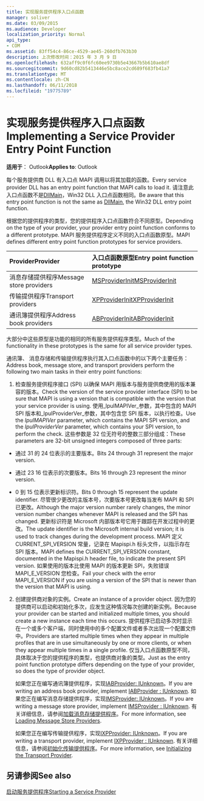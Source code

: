 ```yaml
---
title: 实现服务提供程序入口点函数
manager: soliver
ms.date: 03/09/2015
ms.audience: Developer
localization_priority: Normal
api_type:
- COM
ms.assetid: 83ff54c4-86ce-4529-ae45-260dfb763b30
description: 上次修改时间：2015 年 3 月 9 日
ms.openlocfilehash: 632aff9c0f6fc60ee9730b5e43667b5b610ae8df
ms.sourcegitcommit: 9d60cd82b5413446e5bc8ace2cd689f683fb41a7
ms.translationtype: MT
ms.contentlocale: zh-CN
ms.lasthandoff: 06/11/2018
ms.locfileid: "19775789"
---
```

# <a name="implementing-a-service-provider-entry-point-function"></a><span data-ttu-id="ad77f-103">实现服务提供程序入口点函数</span><span class="sxs-lookup"><span data-stu-id="ad77f-103">Implementing a Service Provider Entry Point Function</span></span>

  
  
<span data-ttu-id="ad77f-104">**适用于**： Outlook</span><span class="sxs-lookup"><span data-stu-id="ad77f-104">**Applies to**: Outlook</span></span> 
  
<span data-ttu-id="ad77f-105">每个服务提供商 DLL 有入口点 MAPI 调用以将其加载的函数。</span><span class="sxs-lookup"><span data-stu-id="ad77f-105">Every service provider DLL has an entry point function that MAPI calls to load it.</span></span> <span data-ttu-id="ad77f-106">请注意此入口点函数不是[DllMain](http://msdn.microsoft.com/en-us/library/ms682583.aspx)，Win32 DLL 入口点函数相同。</span><span class="sxs-lookup"><span data-stu-id="ad77f-106">Be aware that this entry point function is not the same as [DllMain](http://msdn.microsoft.com/en-us/library/ms682583.aspx), the Win32 DLL entry point function.</span></span>
  
<span data-ttu-id="ad77f-107">根据您的提供程序的类型，您的提供程序入口点函数符合不同原型。</span><span class="sxs-lookup"><span data-stu-id="ad77f-107">Depending on the type of your provider, your provider entry point function conforms to a different prototype.</span></span> <span data-ttu-id="ad77f-108">MAPI 服务提供程序定义不同的入口点函数原型。</span><span class="sxs-lookup"><span data-stu-id="ad77f-108">MAPI defines different entry point function prototypes for service providers.</span></span>
  
|<span data-ttu-id="ad77f-109">**Provider**</span><span class="sxs-lookup"><span data-stu-id="ad77f-109">**Provider**</span></span>|<span data-ttu-id="ad77f-110">**入口点函数原型**</span><span class="sxs-lookup"><span data-stu-id="ad77f-110">**Entry point function prototype**</span></span>|
|:-----|:-----|
|<span data-ttu-id="ad77f-111">消息存储提供程序</span><span class="sxs-lookup"><span data-stu-id="ad77f-111">Message store providers</span></span>  <br/> |[<span data-ttu-id="ad77f-112">MSProviderInit</span><span class="sxs-lookup"><span data-stu-id="ad77f-112">MSProviderInit</span></span>](msproviderinit.md) <br/> |
|<span data-ttu-id="ad77f-113">传输提供程序</span><span class="sxs-lookup"><span data-stu-id="ad77f-113">Transport providers</span></span>  <br/> |[<span data-ttu-id="ad77f-114">XPProviderInit</span><span class="sxs-lookup"><span data-stu-id="ad77f-114">XPProviderInit</span></span>](xpproviderinit.md) <br/> |
|<span data-ttu-id="ad77f-115">通讯簿提供程序</span><span class="sxs-lookup"><span data-stu-id="ad77f-115">Address book providers</span></span>  <br/> |[<span data-ttu-id="ad77f-116">ABProviderInit</span><span class="sxs-lookup"><span data-stu-id="ad77f-116">ABProviderInit</span></span>](abproviderinit.md) <br/> |
   
<span data-ttu-id="ad77f-117">大部分中这些原型是功能的相同的所有服务提供程序类型。</span><span class="sxs-lookup"><span data-stu-id="ad77f-117">Much of the functionality in these prototypes is the same for all service provider types.</span></span> 
  
<span data-ttu-id="ad77f-118">通讯簿、 消息存储和传输提供程序执行其入口点函数中的以下两个主要任务：</span><span class="sxs-lookup"><span data-stu-id="ad77f-118">Address book, message store, and transport providers perform the following two main tasks in their entry point functions:</span></span>
  
1. <span data-ttu-id="ad77f-119">检查服务提供程序接口 (SPI) 以确保 MAPI 用版本与服务提供商使用的版本兼容的版本。</span><span class="sxs-lookup"><span data-stu-id="ad77f-119">Check the version of the service provider interface (SPI) to be sure that MAPI is using a version that is compatible with the version that your service provider is using.</span></span> <span data-ttu-id="ad77f-120">使用_lpulMAPIVer_参数，其中包含的 MAPI SPI 版本和_lpulProviderVer_参数，其中包含您 SPI 版本，以执行检查。</span><span class="sxs-lookup"><span data-stu-id="ad77f-120">Use the  _lpulMAPIVer_ parameter, which contains the MAPI SPI version, and the  _lpulProviderVer_ parameter, which contains your SPI version, to perform the check.</span></span> <span data-ttu-id="ad77f-121">这些参数是 32 位无符号的整数三部分组成：</span><span class="sxs-lookup"><span data-stu-id="ad77f-121">These parameters are 32-bit unsigned integers composed of three parts:</span></span> 
    
  - <span data-ttu-id="ad77f-122">通过 31 的 24 位表示的主要版本。</span><span class="sxs-lookup"><span data-stu-id="ad77f-122">Bits 24 through 31 represent the major version.</span></span>
    
  - <span data-ttu-id="ad77f-123">通过 23 16 位表示的次要版本。</span><span class="sxs-lookup"><span data-stu-id="ad77f-123">Bits 16 through 23 represent the minor version.</span></span>
    
  - <span data-ttu-id="ad77f-124">0 到 15 位表示更新标识符。</span><span class="sxs-lookup"><span data-stu-id="ad77f-124">Bits 0 through 15 represent the update identifier.</span></span> <span data-ttu-id="ad77f-125">尽管很少更改的主版本号，次要版本号更改每当发布 MAPI 和 SPI 已更改。</span><span class="sxs-lookup"><span data-stu-id="ad77f-125">Although the major version number rarely changes, the minor version number changes whenever MAPI is released and the SPI has changed.</span></span> <span data-ttu-id="ad77f-126">更新标识符是 Microsoft 内部版本号它用于跟踪在开发过程中的更改。</span><span class="sxs-lookup"><span data-stu-id="ad77f-126">The update identifier is the Microsoft internal build version; it is used to track changes during the development process.</span></span> <span data-ttu-id="ad77f-127">MAPI 定义 CURRENT_SPI_VERSION 常量，记录在 Mapispi.h 标头文件，以指示存在 SPI 版本。</span><span class="sxs-lookup"><span data-stu-id="ad77f-127">MAPI defines the CURRENT_SPI_VERSION constant, documented in the Mapispi.h header file, to indicate the present SPI version.</span></span> <span data-ttu-id="ad77f-128">如果使用的版本比使用 MAPI 的版本更新 SPI，失败错误 MAPI_E_VERSION 您检查。</span><span class="sxs-lookup"><span data-stu-id="ad77f-128">Fail your check with the error MAPI_E_VERSION if you are using a version of the SPI that is newer than the version that MAPI is using.</span></span>
    
2. <span data-ttu-id="ad77f-129">创建提供商对象的实例。</span><span class="sxs-lookup"><span data-stu-id="ad77f-129">Create an instance of a provider object.</span></span> <span data-ttu-id="ad77f-130">因为您的提供商可以启动和初始化多次，应发生这种情况每次创建的新实例。</span><span class="sxs-lookup"><span data-stu-id="ad77f-130">Because your provider can be started and initialized multiple times, you should create a new instance each time this occurs.</span></span> <span data-ttu-id="ad77f-131">提供程序已启动多次时显示在一个或多个客户端，同时使用中的多个配置文件或者多次出现一个配置文件中。</span><span class="sxs-lookup"><span data-stu-id="ad77f-131">Providers are started multiple times when they appear in multiple profiles that are in use simultaneously by one or more clients, or when they appear multiple times in a single profile.</span></span> <span data-ttu-id="ad77f-132">仅当入口点函数原型不同，具体取决于您的提供程序的类型，也提供商对象的类型。</span><span class="sxs-lookup"><span data-stu-id="ad77f-132">Just as the entry point function prototype differs depending on the type of your provider, so does the type of provider object.</span></span> 
    
    <span data-ttu-id="ad77f-133">如果您正在编写通讯簿提供程序，实现[IABProvider: IUnknown](iabprovideriunknown.md)。</span><span class="sxs-lookup"><span data-stu-id="ad77f-133">If you are writing an address book provider, implement [IABProvider : IUnknown](iabprovideriunknown.md).</span></span> <span data-ttu-id="ad77f-134">如果您正在编写消息存储提供程序，实现[IMSProvider: IUnknown](imsprovideriunknown.md)。</span><span class="sxs-lookup"><span data-stu-id="ad77f-134">If you are writing a message store provider, implement [IMSProvider : IUnknown](imsprovideriunknown.md).</span></span> <span data-ttu-id="ad77f-135">有关详细信息，请参阅[加载消息存储提供程序](loading-message-store-providers.md)。</span><span class="sxs-lookup"><span data-stu-id="ad77f-135">For more information, see [Loading Message Store Providers](loading-message-store-providers.md).</span></span>
    
    <span data-ttu-id="ad77f-136">如果您正在编写传输提供程序，实现[IXPProvider: IUnknown](ixpprovideriunknown.md)。</span><span class="sxs-lookup"><span data-stu-id="ad77f-136">If you are writing a transport provider, implement [IXPProvider : IUnknown](ixpprovideriunknown.md).</span></span> <span data-ttu-id="ad77f-137">有关详细信息，请参阅[初始化传输提供程序](initializing-the-transport-provider.md)。</span><span class="sxs-lookup"><span data-stu-id="ad77f-137">For more information, see [Initializing the Transport Provider](initializing-the-transport-provider.md).</span></span>
    
## <a name="see-also"></a><span data-ttu-id="ad77f-138">另请参阅</span><span class="sxs-lookup"><span data-stu-id="ad77f-138">See also</span></span>



[<span data-ttu-id="ad77f-139">启动服务提供程序</span><span class="sxs-lookup"><span data-stu-id="ad77f-139">Starting a Service Provider</span></span>](starting-a-service-provider.md)

